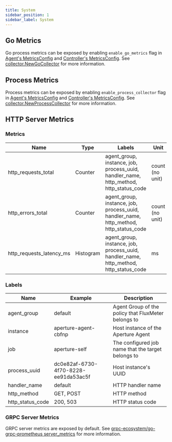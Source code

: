 ```yaml
---
title: System
sidebar_position: 1
sidebar_label: System
---
```


## Go Metrics

Go process metrics can be exposed by enabling `enable_go_metrics` flag in
[Agent's MetricsConfig](../configuration/agent.md#metrics-config) and
[Controller's MetricsConfig](../configuration/controller.md#metrics-config). See
[collector.NewGoCollector](https://pkg.go.dev/github.com/prometheus/client_golang@v1.13.0/prometheus/collectors#NewGoCollector)
for more information.

## Process Metrics

Process metrics can be exposed by enabling `enable_process_collector` flag in
[Agent's MetricsConfig](../configuration/agent.md#metrics-config) and
[Controller's MetricsConfig](../configuration/controller.md#metrics-config). See
[collector.NewProcessCollector](https://pkg.go.dev/github.com/prometheus/client_golang@v1.13.0/prometheus/collectors#NewProcessCollector)
for more information.

## HTTP Server Metrics

### Metrics

| Name                     | Type      | Labels                                                                                | Unit            | Description                                     |
| ------------------------ | --------- | ------------------------------------------------------------------------------------- | --------------- | ----------------------------------------------- |
| http_requests_total      | Counter   | agent_group, instance, job, process_uuid, handler_name, http_method, http_status_code | count (no unit) | Total number of requests received               |
| http_errors_total        | Counter   | agent_group, instance, job, process_uuid, handler_name, http_method, http_status_code | count (no unit) | Total number of errors that occurred            |
| http_requests_latency_ms | Histogram | agent_group, instance, job, process_uuid, handler_name, http_method, http_status_code | ms              | Latency of the requests processed by the server |

### Labels

| Name             | Example                              | Description                                         |
| ---------------- | ------------------------------------ | --------------------------------------------------- |
| agent_group      | default                              | Agent Group of the policy that FluxMeter belongs to |
| instance         | aperture-agent-cbfnp                 | Host instance of the Aperture Agent                 |
| job              | aperture-self                        | The configured job name that the target belongs to  |
| process_uuid     | dc0e82af-6730-4f70-8228-ee91da53ac5f | Host instance's UUID                                |
| handler_name     | default                              | HTTP handler name                                   |
| http_method      | GET, POST                            | HTTP method                                         |
| http_status_code | 200, 503                             | HTTP status code                                    |

### GRPC Server Metrics

GRPC server metrics are exposed by default. See
[grpc-ecosystem/go-grpc-prometheus server_metrics](https://pkg.go.dev/github.com/grpc-ecosystem/go-grpc-prometheus#NewServerMetrics)
for more information.
